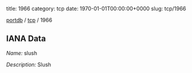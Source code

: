 title: 1966
category: tcp
date: 1970-01-01T00:00:00+0000
slug: tcp/1966

[portdb](/) / [tcp](/category/tcp.html) / 1966


## IANA Data

_Name:_ slush

_Description:_ Slush

